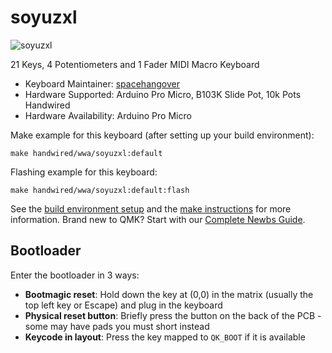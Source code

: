# soyuzxl

![soyuzxl](https://i.imgur.com/njUq2s3h.jpeg)

21 Keys, 4 Potentiometers and 1 Fader MIDI Macro Keyboard

* Keyboard Maintainer: [spacehangover](https://github.com/spacehangover)
* Hardware Supported: Arduino Pro Micro, B103K Slide Pot, 10k Pots Handwired
* Hardware Availability: Arduino Pro Micro

Make example for this keyboard (after setting up your build environment):

    make handwired/wwa/soyuzxl:default

Flashing example for this keyboard:

    make handwired/wwa/soyuzxl:default:flash

See the [build environment setup](https://docs.qmk.fm/#/getting_started_build_tools) and the [make instructions](https://docs.qmk.fm/#/getting_started_make_guide) for more information. Brand new to QMK? Start with our [Complete Newbs Guide](https://docs.qmk.fm/#/newbs).

## Bootloader

Enter the bootloader in 3 ways:

* **Bootmagic reset**: Hold down the key at (0,0) in the matrix (usually the top left key or Escape) and plug in the keyboard
* **Physical reset button**: Briefly press the button on the back of the PCB - some may have pads you must short instead
* **Keycode in layout**: Press the key mapped to `QK_BOOT` if it is available
